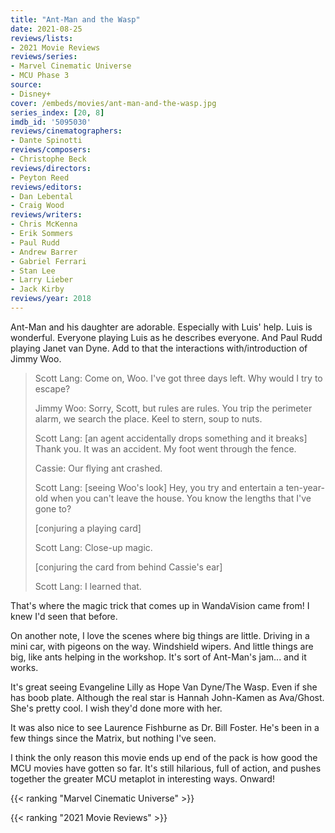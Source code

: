 ```yaml
---
title: "Ant-Man and the Wasp"
date: 2021-08-25
reviews/lists:
- 2021 Movie Reviews
reviews/series:
- Marvel Cinematic Universe
- MCU Phase 3
source:
- Disney+
cover: /embeds/movies/ant-man-and-the-wasp.jpg
series_index: [20, 8]
imdb_id: '5095030'
reviews/cinematographers:
- Dante Spinotti
reviews/composers:
- Christophe Beck
reviews/directors:
- Peyton Reed
reviews/editors:
- Dan Lebental
- Craig Wood
reviews/writers:
- Chris McKenna
- Erik Sommers
- Paul Rudd
- Andrew Barrer
- Gabriel Ferrari
- Stan Lee
- Larry Lieber
- Jack Kirby
reviews/year: 2018
---
```

Ant-Man and his daughter are adorable. Especially with Luis' help. Luis is wonderful. Everyone playing Luis as he describes everyone. And Paul Rudd playing Janet van Dyne.  Add to that the interactions with/introduction of Jimmy Woo. 

> Scott Lang: Come on, Woo. I've got three days left. Why would I try to escape?
> 
> Jimmy Woo: Sorry, Scott, but rules are rules. You trip the perimeter alarm, we search the place. Keel to stern, soup to nuts.
> 
> Scott Lang: [an agent accidentally drops something and it breaks] Thank you. It was an accident. My foot went through the fence.
> 
> Cassie: Our flying ant crashed.
> 
> Scott Lang: [seeing Woo's look] Hey, you try and entertain a ten-year-old when you can't leave the house. You know the lengths that I've gone to?
> 
> [conjuring a playing card]
> 
> Scott Lang: Close-up magic.
> 
> [conjuring the card from behind Cassie's ear]
> 
> Scott Lang: I learned that.

That's where the magic trick that comes up in WandaVision came from! I knew I'd seen that before. 

On another note, I love the scenes where big things are little. Driving in a mini car, with pigeons on the way. Windshield wipers. And little things are big, like ants helping in the workshop. It's sort of Ant-Man's jam... and it works. 

It's great seeing Evangeline Lilly as Hope Van Dyne/The Wasp. Even if she has boob plate. Although the real star is Hannah John-Kamen as Ava/Ghost. She's pretty cool. I wish they'd done more with her. 

It was also nice to see Laurence Fishburne as Dr. Bill Foster. He's been in a few things since the Matrix, but nothing I've seen. 

I think the only reason this movie ends up end of the pack is how good the MCU movies have gotten so far. It's still hilarious, full of action, and pushes together the greater MCU metaplot in interesting ways. Onward!

{{< ranking "Marvel Cinematic Universe" >}}

{{< ranking "2021 Movie Reviews" >}}